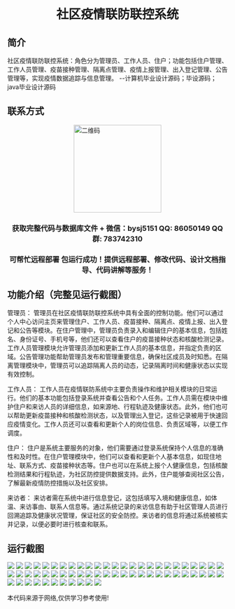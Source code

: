 <p><h1 align="center">社区疫情联防联控系统</h1></p>

## 简介
社区疫情联防联控系统：角色分为管理员、工作人员、住户；功能包括住户管理、工作人员管理、疫苗接种管理、隔离点管理、疫情上报管理、出入登记管理、公告管理等，实现疫情数据追踪与信息管理。    --计算机毕业设计源码；毕设源码；java毕业设计源码


## 联系方式
<img src="https://bs-1329754181.cos.ap-shanghai.myqcloud.com/wx.jpg" alt="二维码" style="display: block; margin: 0 auto;" width="200px">
<p><h3 align="center">获取完整代码与数据库文件 + 微信：bysj5151 QQ: 86050149 QQ群: 783742310</h3></p>
<p><h3 align="center">可帮忙远程部署 包运行成功！提供远程部署、修改代码、设计文档指导、代码讲解等服务！</h3></p>

## 功能介绍（完整见运行截图）
管理员： 管理员在社区疫情联防联控系统中具有全面的控制功能。他们可以通过个人中心访问主页来管理住户、工作人员、疫苗接种、隔离点、疫情上报、出入登记和公告等模块。在住户管理中，管理员负责录入和编辑住户的基本信息，包括姓名、身份证号、手机号等，他们还可以查看住户的疫苗接种状态和核酸检测记录。工作人员管理模块允许管理员添加和更新工作人员的基本信息，并指定负责的区域。公告管理功能帮助管理员发布和管理重要信息，确保社区成员及时知悉。在隔离管理模块中，管理员可以追踪隔离人员的动态，记录隔离时间和健康状态以实现有效控制。

工作人员： 工作人员在疫情联防系统中主要负责操作和维护相关模块的日常运行。他们的基本功能包括登录系统并查看公告和个人任务。工作人员需在模块中维护住户和来访人员的详细信息，如来源地、行程轨迹及健康状态。此外，他们也可以帮助更新疫苗接种和核酸检测状态，以及管理出入登记，这些记录被用于快速回应疫情变化。工作人员还可以查看和更新个人的岗位信息、负责区域等，以便工作调度。

住户： 住户是系统主要服务的对象，他们需要通过登录系统保持个人信息的准确性和及时性。在住户管理模块中，他们可以查看和更新个人基本信息，如现住地址、联系方式、疫苗接种状态等。住户也可以在系统上报个人健康信息，包括核酸检测结果和行程轨迹，为社区防控提供数据支持。此外，住户能够查阅社区公告，了解最新疫情防控措施以及社区安排。

来访者： 来访者需在系统中进行信息登记，这包括填写入境和健康信息，如体温、来访事由、联系人信息等。通过系统记录的来访信息有助于社区管理人员进行回溯追踪及健康状况管理，保证社区的安全防控。来访者的信息将通过系统被核实并记录，以便必要时进行核查和联系。


## 运行截图
![](https://bs-1329754181.cos.ap-shanghai.myqcloud.com/ssm/CommunityPandemicPreventionSystem/img/001.jpg)
![](https://bs-1329754181.cos.ap-shanghai.myqcloud.com/ssm/CommunityPandemicPreventionSystem/img/002.jpg)
![](https://bs-1329754181.cos.ap-shanghai.myqcloud.com/ssm/CommunityPandemicPreventionSystem/img/003.jpg)
![](https://bs-1329754181.cos.ap-shanghai.myqcloud.com/ssm/CommunityPandemicPreventionSystem/img/004.jpg)
![](https://bs-1329754181.cos.ap-shanghai.myqcloud.com/ssm/CommunityPandemicPreventionSystem/img/005.jpg)
![](https://bs-1329754181.cos.ap-shanghai.myqcloud.com/ssm/CommunityPandemicPreventionSystem/img/006.jpg)
![](https://bs-1329754181.cos.ap-shanghai.myqcloud.com/ssm/CommunityPandemicPreventionSystem/img/007.jpg)
![](https://bs-1329754181.cos.ap-shanghai.myqcloud.com/ssm/CommunityPandemicPreventionSystem/img/008.jpg)
![](https://bs-1329754181.cos.ap-shanghai.myqcloud.com/ssm/CommunityPandemicPreventionSystem/img/009.jpg)
![](https://bs-1329754181.cos.ap-shanghai.myqcloud.com/ssm/CommunityPandemicPreventionSystem/img/010.jpg)
![](https://bs-1329754181.cos.ap-shanghai.myqcloud.com/ssm/CommunityPandemicPreventionSystem/img/011.jpg)
![](https://bs-1329754181.cos.ap-shanghai.myqcloud.com/ssm/CommunityPandemicPreventionSystem/img/012.jpg)
![](https://bs-1329754181.cos.ap-shanghai.myqcloud.com/ssm/CommunityPandemicPreventionSystem/img/013.jpg)
![](https://bs-1329754181.cos.ap-shanghai.myqcloud.com/ssm/CommunityPandemicPreventionSystem/img/014.jpg)
![](https://bs-1329754181.cos.ap-shanghai.myqcloud.com/ssm/CommunityPandemicPreventionSystem/img/015.jpg)
![](https://bs-1329754181.cos.ap-shanghai.myqcloud.com/ssm/CommunityPandemicPreventionSystem/img/016.jpg)
![](https://bs-1329754181.cos.ap-shanghai.myqcloud.com/ssm/CommunityPandemicPreventionSystem/img/017.jpg)
![](https://bs-1329754181.cos.ap-shanghai.myqcloud.com/ssm/CommunityPandemicPreventionSystem/img/018.jpg)
![](https://bs-1329754181.cos.ap-shanghai.myqcloud.com/ssm/CommunityPandemicPreventionSystem/img/019.jpg)
![](https://bs-1329754181.cos.ap-shanghai.myqcloud.com/ssm/CommunityPandemicPreventionSystem/img/020.jpg)
![](https://bs-1329754181.cos.ap-shanghai.myqcloud.com/ssm/CommunityPandemicPreventionSystem/img/021.jpg)
![](https://bs-1329754181.cos.ap-shanghai.myqcloud.com/ssm/CommunityPandemicPreventionSystem/img/022.jpg)
![](https://bs-1329754181.cos.ap-shanghai.myqcloud.com/ssm/CommunityPandemicPreventionSystem/img/023.jpg)
![](https://bs-1329754181.cos.ap-shanghai.myqcloud.com/ssm/CommunityPandemicPreventionSystem/img/024.jpg)
![](https://bs-1329754181.cos.ap-shanghai.myqcloud.com/ssm/CommunityPandemicPreventionSystem/img/025.jpg)
![](https://bs-1329754181.cos.ap-shanghai.myqcloud.com/ssm/CommunityPandemicPreventionSystem/img/026.jpg)
![](https://bs-1329754181.cos.ap-shanghai.myqcloud.com/ssm/CommunityPandemicPreventionSystem/img/027.jpg)
![](https://bs-1329754181.cos.ap-shanghai.myqcloud.com/ssm/CommunityPandemicPreventionSystem/img/028.jpg)
![](https://bs-1329754181.cos.ap-shanghai.myqcloud.com/ssm/CommunityPandemicPreventionSystem/img/029.jpg)
![](https://bs-1329754181.cos.ap-shanghai.myqcloud.com/ssm/CommunityPandemicPreventionSystem/img/030.jpg)
![](https://bs-1329754181.cos.ap-shanghai.myqcloud.com/ssm/CommunityPandemicPreventionSystem/img/031.jpg)
![](https://bs-1329754181.cos.ap-shanghai.myqcloud.com/ssm/CommunityPandemicPreventionSystem/img/032.jpg)
![](https://bs-1329754181.cos.ap-shanghai.myqcloud.com/ssm/CommunityPandemicPreventionSystem/img/033.jpg)
![](https://bs-1329754181.cos.ap-shanghai.myqcloud.com/ssm/CommunityPandemicPreventionSystem/img/034.jpg)
![](https://bs-1329754181.cos.ap-shanghai.myqcloud.com/ssm/CommunityPandemicPreventionSystem/img/035.jpg)
![](https://bs-1329754181.cos.ap-shanghai.myqcloud.com/ssm/CommunityPandemicPreventionSystem/img/036.jpg)
![](https://bs-1329754181.cos.ap-shanghai.myqcloud.com/ssm/CommunityPandemicPreventionSystem/img/037.jpg)
![](https://bs-1329754181.cos.ap-shanghai.myqcloud.com/ssm/CommunityPandemicPreventionSystem/img/038.jpg)
![](https://bs-1329754181.cos.ap-shanghai.myqcloud.com/ssm/CommunityPandemicPreventionSystem/img/039.jpg)
![](https://bs-1329754181.cos.ap-shanghai.myqcloud.com/ssm/CommunityPandemicPreventionSystem/img/040.jpg)
![](https://bs-1329754181.cos.ap-shanghai.myqcloud.com/ssm/CommunityPandemicPreventionSystem/img/041.jpg)
![](https://bs-1329754181.cos.ap-shanghai.myqcloud.com/ssm/CommunityPandemicPreventionSystem/img/042.jpg)
![](https://bs-1329754181.cos.ap-shanghai.myqcloud.com/ssm/CommunityPandemicPreventionSystem/img/043.jpg)
![](https://bs-1329754181.cos.ap-shanghai.myqcloud.com/ssm/CommunityPandemicPreventionSystem/img/044.jpg)
![](https://bs-1329754181.cos.ap-shanghai.myqcloud.com/ssm/CommunityPandemicPreventionSystem/img/045.jpg)
![](https://bs-1329754181.cos.ap-shanghai.myqcloud.com/ssm/CommunityPandemicPreventionSystem/img/046.jpg)
![](https://bs-1329754181.cos.ap-shanghai.myqcloud.com/ssm/CommunityPandemicPreventionSystem/img/047.jpg)
![](https://bs-1329754181.cos.ap-shanghai.myqcloud.com/ssm/CommunityPandemicPreventionSystem/img/048.jpg)
![](https://bs-1329754181.cos.ap-shanghai.myqcloud.com/ssm/CommunityPandemicPreventionSystem/img/049.jpg)
![](https://bs-1329754181.cos.ap-shanghai.myqcloud.com/ssm/CommunityPandemicPreventionSystem/img/050.jpg)
![](https://bs-1329754181.cos.ap-shanghai.myqcloud.com/ssm/CommunityPandemicPreventionSystem/img/051.jpg)
![](https://bs-1329754181.cos.ap-shanghai.myqcloud.com/ssm/CommunityPandemicPreventionSystem/img/052.jpg)
![](https://bs-1329754181.cos.ap-shanghai.myqcloud.com/ssm/CommunityPandemicPreventionSystem/img/053.jpg)
![](https://bs-1329754181.cos.ap-shanghai.myqcloud.com/ssm/CommunityPandemicPreventionSystem/img/054.jpg)
![](https://bs-1329754181.cos.ap-shanghai.myqcloud.com/ssm/CommunityPandemicPreventionSystem/img/055.jpg)
![](https://bs-1329754181.cos.ap-shanghai.myqcloud.com/ssm/CommunityPandemicPreventionSystem/img/056.jpg)
![](https://bs-1329754181.cos.ap-shanghai.myqcloud.com/ssm/CommunityPandemicPreventionSystem/img/057.jpg)
![](https://bs-1329754181.cos.ap-shanghai.myqcloud.com/ssm/CommunityPandemicPreventionSystem/img/058.jpg)
![](https://bs-1329754181.cos.ap-shanghai.myqcloud.com/ssm/CommunityPandemicPreventionSystem/img/059.jpg)
![](https://bs-1329754181.cos.ap-shanghai.myqcloud.com/ssm/CommunityPandemicPreventionSystem/img/060.jpg)
![](https://bs-1329754181.cos.ap-shanghai.myqcloud.com/ssm/CommunityPandemicPreventionSystem/img/061.jpg)

<p>本代码来源于网络,仅供学习参考使用!</p>

